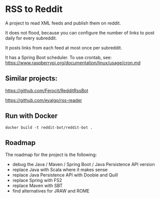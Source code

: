 # RSS to Reddit

A project to read XML feeds and publish them on reddit.

It does not flood, because you can configure the number of links to post daily for every subreddit.

It posts links from each feed at most once per subreddit.

It has a Spring Boot scheduler. To use crontab, see: https://www.raspberrypi.org/documentation/linux/usage/cron.md

## Similar projects:

https://github.com/Ferocit/RedditRssBot

https://github.com/eyalgo/rss-reader

## Run with Docker

    docker build -t reddit-bot/reddit-bot .

## Roadmap

The roadmap for the project is the following:

* debug the Java / Maven / Spring Boot / Java Persistence API version
* replace Java with Scala where it makes sense
* replace Java Persistence API with Doobie and Quill
* replace Spring with FS2
* replace Maven with SBT
* find alternatives for JRAW and ROME
